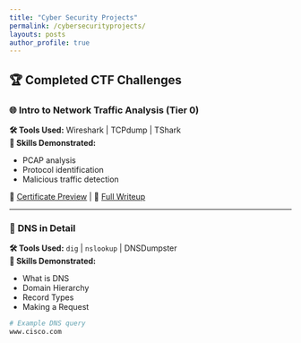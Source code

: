 ```yaml
---
title: "Cyber Security Projects"
permalink: /cybersecurityprojects/
layouts: posts
author_profile: true
---
```


## 🏆 Completed CTF Challenges

### 🌐 **Intro to Network Traffic Analysis (Tier 0)**
**🛠️ Tools Used:** Wireshark | TCPdump | TShark  
**📌 Skills Demonstrated:**
- PCAP analysis
- Protocol identification
- Malicious traffic detection

📸 [Certificate Preview](#) | 📝 [Full Writeup](#)

---

### 🔎 **DNS in Detail**  
**🛠️ Tools Used:** `dig` | `nslookup` | DNSDumpster  
**📌 Skills Demonstrated:**  
- What is DNS
- Domain Hierarchy
- Record Types
- Making a Request

```bash
# Example DNS query
www.cisco.com
